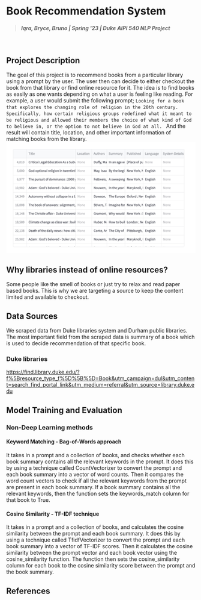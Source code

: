 # Book Recommendation System
> #### _Iqra, Bryce, Bruno | Spring '23 | Duke AIPI 540 NLP Project_
&nbsp;

## Project Description
The goal of this project is to recommend books from a particular library using a prompt by the user.
The user then can decide to either checkout the book from that library or find online resource for it. The idea is to find books as easily as one wants depending on what a user is feeling like reading.
For example, a user would submit the following prompt;
`Looking for a book that explores the changing role of religion in the 20th century. Specifically, how certain religious groups redefined what it meant to be religious and allowed their members the choice of what kind of God to believe in, or the option to not believe in God at all.
`
And the result will contain title, location, and other important information of matching books from the library.
![](data/book-results.png)


## Why libraries instead of online resources?
Some people like the smell of books or just try to relax and read paper based books. This is why we are targeting a source to keep the content limited and available to checkout.

## Data Sources
We scraped data from Duke libraries system and Durham public libraries. The most important field from the scraped data is summary of a book which is used to decide recommendation of that specific book.

### Duke libraries

https://find.library.duke.edu/?f%5Bresource_type_f%5D%5B%5D=Book&utm_campaign=dul&utm_content=search_find_portal_link&utm_medium=referral&utm_source=library.duke.edu

## Model Training and Evaluation

### Non-Deep Learning methods

#### **Keyword Matching - Bag-of-Words approach**
It takes in a prompt and a collection of books, and checks whether each book summary contains all the relevant keywords in the prompt. It does this by using a technique called CountVectorizer to convert the prompt and each book summary into a vector of word counts. Then it compares the word count vectors to check if all the relevant keywords from the prompt are present in each book summary. If a book summary contains all the relevant keywords, then the function sets the keywords_match column for that book to True.

#### **Cosine Similarity - TF-IDF technique**
It takes in a prompt and a collection of books, and calculates the cosine similarity between the prompt and each book summary. It does this by using a technique called TfidfVectorizer to convert the prompt and each book summary into a vector of TF-IDF scores. Then it calculates the cosine similarity between the prompt vector and each book vector using the cosine_similarity function. The function then sets the cosine_similarity column for each book to the cosine similarity score between the prompt and the book summary.

## References
